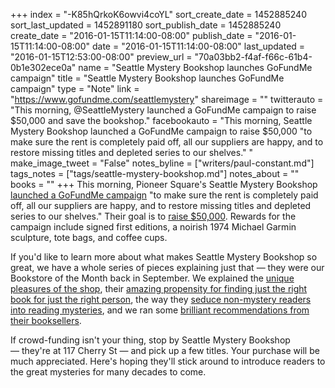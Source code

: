 +++
index = "-K85hQrkoK6owvi4coYL"
sort_create_date = 1452885240
sort_last_updated = 1452891180
sort_publish_date = 1452885240
create_date = "2016-01-15T11:14:00-08:00"
publish_date = "2016-01-15T11:14:00-08:00"
date = "2016-01-15T11:14:00-08:00"
last_updated = "2016-01-15T12:53:00-08:00"
preview_url = "70a03bb2-f4af-f66c-61b4-0b1e302ece0a"
name = "Seattle Mystery Bookshop launches GoFundMe campaign"
title = "Seattle Mystery Bookshop launches GoFundMe campaign"
type = "Note"
link = "https://www.gofundme.com/seattlemystery"
shareimage = ""
twitterauto = "This morning, @SeattleMystery launched a GoFundMe campaign to raise $50,000 and save the bookshop."
facebookauto = "This morning, Seattle Mystery Bookshop launched a GoFundMe campaign to raise $50,000 \"to make sure the rent is completely paid off, all our suppliers are happy, and to restore missing titles and depleted series to our shelves.\" "
make_image_tweet = "False"
notes_byline = ["writers/paul-constant.md"]
tags_notes = ["tags/seattle-mystery-bookshop.md"]
notes_about = ""
books = ""
+++
This morning, Pioneer Square's Seattle Mystery Bookshop [launched a GoFundMe campaign](http://seattlemysteryblog.typepad.com/seattle_mystery/2016/01/save-seattle-mystery-bookshop.html) "to make sure the rent is completely paid off, all our suppliers are happy, and to restore missing titles and depleted series to our shelves." Their goal is to [raise $50,000](https://www.gofundme.com/seattlemystery). Rewards for the campaign include signed first editions, a noirish 1974 Michael Garmin sculpture, tote bags, and coffee cups.

If you'd like to learn more about what makes Seattle Mystery Bookshop so great, we have a whole series of pieces explaining just that — they were our Bookstore of the Month back in September. We explained the [unique pleasures of the shop](http://seattlereviewofbooks.com/notes/2015/09/02/our-september-bookstore-of-the-month-is-seattle-mystery-bookshop/), their [amazing propensity for finding just the right book for just the right person](http://seattlereviewofbooks.com/notes/2015/09/09/the-recommendation-engine/), the way they [seduce non-mystery readers into reading mysteries](http://seattlereviewofbooks.com/notes/2015/09/16/finding-the-inner-mystery-geek-in-all-of-us-since-1990/), and we ran some [brilliant recommendations from their booksellers](http://seattlereviewofbooks.com/notes/2015/09/23/the-staff-of-seattle-mystery-bookshop-recommends-mysteries-for-people-who-think-they-hate-mysteries/).  

If crowd-funding isn't your thing, stop by Seattle Mystery Bookshop — they're at 117 Cherry St — and pick up a few titles. Your purchase will be much appreciated. Here's hoping they'll stick around to introduce readers to the great mysteries for many decades to come.
 